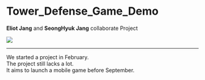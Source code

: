 # Tower_Defense_Game_Demo  

**Eliot Jang** and **SeongHyuk Jang** collaborate Project

![](https://eliotjang.github.io/assets/images/defense-game/TD-demo.png)  

*****  

We started a project in February.  
The project still lacks a lot.  
It aims to launch a mobile game before September.  



